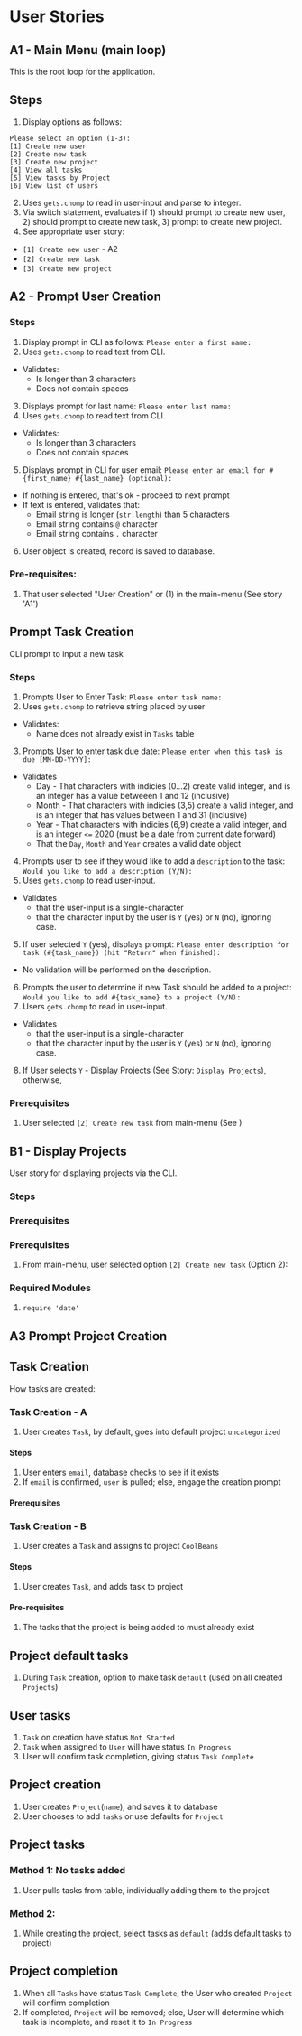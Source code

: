 # User Stories 

## A1 - Main Menu (main loop)
This is the root loop for the application. 
## Steps 
1. Display options as follows: 
  ```
  Please select an option (1-3): 
  [1] Create new user 
  [2] Create new task 
  [3] Create new project  
  [4] View all tasks 
  [5] View tasks by Project
  [6] View list of users 
  ```
2. Uses `gets.chomp` to read in user-input and parse to integer. 
3. Via switch statement, evaluates if 1) should prompt to create new user, 2) should prompt to create new task, 3) prompt to create new project. 
4. See appropriate user story: 
  * `[1] Create new user` - A2 
  * `[2] Create new task` 
  * `[3] Create new project`  


## A2 - Prompt User Creation 
### Steps 
1. Display prompt in CLI as follows: `Please enter a first name:`
2. Uses `gets.chomp` to read text from CLI. 
  * Validates: 
    * Is longer than 3 characters 
    * Does not contain spaces 
3. Displays prompt for last name: `Please enter last name:` 
4. Uses `gets.chomp` to read text from CLI. 
  * Validates: 
    * Is longer than 3 characters 
    * Does not contain spaces 
5. Displays prompt in CLI for user email: `Please enter an email for #{first_name} #{last_name} (optional):` 
  * If nothing is entered, that's ok - proceed to next prompt 
  * If text is entered, validates that: 
    * Email string is longer (`str.length`) than 5 characters 
    * Email string contains `@` character 
    * Email string contains `.` character
6. User object is created, record is saved to database. 
### Pre-requisites:
1. That user selected "User Creation" or (1) in the main-menu (See story 'A1')


## Prompt Task Creation 
CLI prompt to input a new task 
### Steps 
1. Prompts User to Enter Task: `Please enter task name: ` 
2. Uses `gets.chomp` to retrieve string placed by user 
  * Validates: 
    * Name does not already exist in `Tasks` table 
3. Prompts User to enter task due date: `Please enter when this task is due [MM-DD-YYYY]:` 
  * Validates
    * Day - That characters with indicies (0...2) create valid integer, and is an integer has a value betweeen 1 and 12 (inclusive)
    * Month - That characters with indicies (3,5) create a valid integer, and is an integer that has values between 1 and 31 (inclusive)
    * Year - That characters with indicies (6,9) create a valid integer, and is an integer `<=` 2020 (must be a date from current date forward)
    * That the `Day`, `Month` and `Year` creates a valid date object  
4. Prompts user to see if they would like to add a `description` to the task: `Would you like to add a description (Y/N):` 
5. Uses `gets.chomp` to read user-input. 
  * Validates 
    * that the user-input is a single-character 
    * that the character input by the user is `Y` (yes) or `N` (no), ignoring case. 
5. If user selected `Y` (yes), displays prompt: `Please enter description for task (#{task_name}) (hit "Return" when finished):` 
  * No validation will be performed on the description. 
6. Prompts the user to determine if new Task should be added to a project: `Would you like to add #{task_name} to a project (Y/N):` 
7. Users `gets.chomp` to read in user-input. 
  * Validates 
    * that the user-input is a single-character 
    * that the character input by the user is `Y` (yes) or `N` (no), ignoring case. 
8. If User selects `Y` - Display Projects (See Story: `Display Projects`), otherwise, 
### Prerequisites
1. User selected `[2] Create new task` from main-menu (See )



## B1 - Display Projects 
User story for displaying projects via the CLI. 
### Steps
### Prerequisites 

### Prerequisites
1. From main-menu, user selected option `[2] Create new task` (Option 2): 
### Required Modules
1. `require 'date'` 


## A3 Prompt Project Creation 





















## Task Creation 
How tasks are created: 
### Task Creation - A 
1. User creates `Task`, by default, goes into default project `uncategorized` 
#### Steps 
1. User enters `email`, database checks to see if it exists
2. If `email` is confirmed, `user` is pulled; else, engage the creation prompt
#### Prerequisites 

### Task Creation - B 
1. User creates a `Task` and assigns to project `CoolBeans` 
#### Steps 
1. User creates `Task`, and adds task to project 
#### Pre-requisites 
1. The tasks that the project is being added to must already exist 





## Project default tasks
1. During `Task` creation, option to make task `default` (used on all created `Projects`)

## User tasks
1. `Task` on creation have status `Not Started`
2. `Task` when assigned to `User` will have status `In Progress`
3. User will confirm task completion, giving status `Task Complete`


## Project creation

1. User creates `Project`(`name`), and saves it to database
2. User chooses to add `tasks` or use defaults for `Project`

## Project tasks

### Method 1: No tasks added

1. User pulls tasks from table, individually adding them to the project

### Method 2: 

1. While creating the project, select tasks as `default` (adds default tasks to project)

## Project completion
1. When all `Tasks` have status `Task Complete`, the User who created `Project` will confirm completion
2. If completed, `Project` will be removed; else, User will determine which task is incomplete, and reset it to `In Progress`
